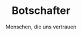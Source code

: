 ---
layout: ambassadors

lang: de
namespace: ambassadors
permalink: /de/ambassadors/

categories: about

title: Botschafter
subtitle: Menschen, die uns vertrauen

hero-image: montage-poing-wide.jpg

ambassadors:
  - name: Frank Vasseur
    link: frank
    image: frank_vasseur.png
  - name: Mario Marconi
    link: mario
    image: mario_marconi.png
  - name: Maxim Kuznetsov
    link: max
    image: maxim_kuznetsov.png
  - name: Thorsten 'Toddy' Wälde
    link: toddy
    image: thorsten_waelde.png
  - name: Tom Steiner
    link: tom
    image: tom_steiner.png
  - name: Xavier Meniscus
    link: xavier
    image: xavier_meniscus.png
---